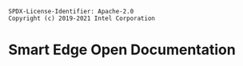 ```text
SPDX-License-Identifier: Apache-2.0
Copyright (c) 2019-2021 Intel Corporation
```

# Smart Edge Open Documentation
